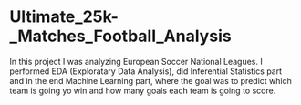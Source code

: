 # Ultimate_25k-_Matches_Football_Analysis

In this project I was analyzing European Soccer National Leagues. I performed EDA (Exploratary Data Analysis), did Inferential Statistics part
and in the end Machine Learning part, where the goal was to predict which team is going yo win and how many goals each team is going to score.  
